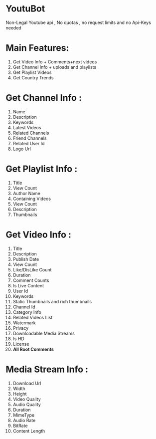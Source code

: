 # YoutuBot
Non-Legal Youtube api , No quotas , no request limits and no Api-Keys needed

# Main Features:

1. Get Video Info + Comments+next videos
2. Get Channel Info + uploads and playlists
3. Get Playlist Videos 
4. Get Country Trends




# Get Channel Info :
1. Name
2. Description
3. Keywords
4. Latest Videos
5. Related Channels
6. Friend Channels
7. Related User Id
8. Logo Url

# Get Playlist Info :
1. Title
2. View Count 
3. Author Name
4. Containing Videos
5. View Count
6. Description
7. Thumbnails

# Get Video Info :
1. Title
2. Description
3. Publish Date
4. View Count
5. Like/DisLike Count
6. Duration
7. Comment Counts
8. Is Live Content
9. User Id
10. Keywords
11. Static Thumbnails and rich thumbnails
12. Channel Id
13. Category Info
14. Related Videos List
15. Watermark
16. Privacy 
17. Downloadable Media Streams
18. Is HD
19. License
20. <b>All Root Comments</b>


# Media Stream Info :
1. Download Url
2. Width
3. Height
4. Video Quality
5. Audio Quality
6. Duration
7. MimeType
8. Audio Rate
9. BitRate
10. Content Length
